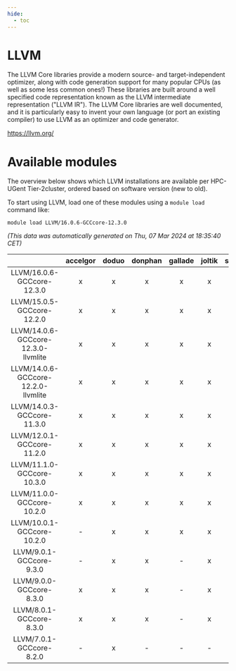```yaml
---
hide:
  - toc
---
```


LLVM
====


The LLVM Core libraries provide a modern source- and target-independent optimizer, along with code generation support for many popular CPUs (as well as some less common ones!) These libraries are built around a well specified code representation known as the LLVM intermediate representation ("LLVM IR"). The LLVM Core libraries are well documented, and it is particularly easy to invent your own language (or port an existing compiler) to use LLVM as an optimizer and code generator.

https://llvm.org/
# Available modules


The overview below shows which LLVM installations are available per HPC-UGent Tier-2cluster, ordered based on software version (new to old).

To start using LLVM, load one of these modules using a `module load` command like:

```shell
module load LLVM/16.0.6-GCCcore-12.3.0
```

*(This data was automatically generated on Thu, 07 Mar 2024 at 18:35:40 CET)*  

| |accelgor|doduo|donphan|gallade|joltik|skitty|
| :---: | :---: | :---: | :---: | :---: | :---: | :---: |
|LLVM/16.0.6-GCCcore-12.3.0|x|x|x|x|x|x|
|LLVM/15.0.5-GCCcore-12.2.0|x|x|x|x|x|x|
|LLVM/14.0.6-GCCcore-12.3.0-llvmlite|x|x|x|x|x|x|
|LLVM/14.0.6-GCCcore-12.2.0-llvmlite|x|x|x|x|x|x|
|LLVM/14.0.3-GCCcore-11.3.0|x|x|x|x|x|x|
|LLVM/12.0.1-GCCcore-11.2.0|x|x|x|x|x|x|
|LLVM/11.1.0-GCCcore-10.3.0|x|x|x|x|x|x|
|LLVM/11.0.0-GCCcore-10.2.0|x|x|x|x|x|x|
|LLVM/10.0.1-GCCcore-10.2.0|-|x|x|x|x|x|
|LLVM/9.0.1-GCCcore-9.3.0|-|x|x|-|x|x|
|LLVM/9.0.0-GCCcore-8.3.0|x|x|x|-|x|x|
|LLVM/8.0.1-GCCcore-8.3.0|x|x|x|-|x|x|
|LLVM/7.0.1-GCCcore-8.2.0|-|x|-|-|-|-|
